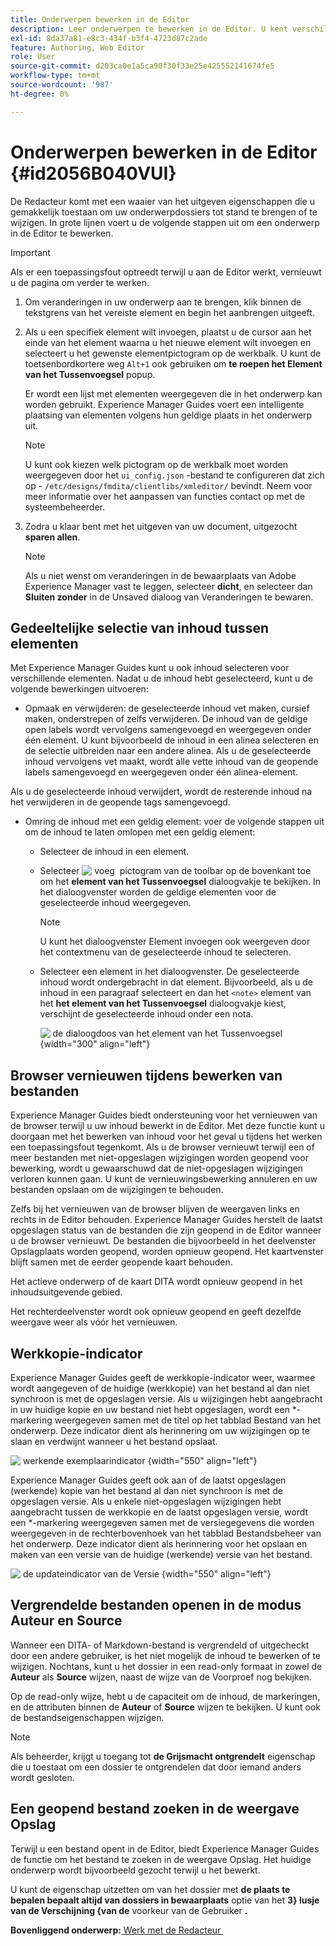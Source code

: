 ```yaml
---
title: Onderwerpen bewerken in de Editor
description: Leer onderwerpen te bewerken in de Editor. U kent verschillende bewerkingsfuncties om uw onderwerpbestanden in AEM Guides te wijzigen.
exl-id: 8da37a81-e8c3-434f-b3f4-4723d87c2ade
feature: Authoring, Web Editor
role: User
source-git-commit: d203ca0e1a5ca90f30f33e25e425552141674fe5
workflow-type: tm+mt
source-wordcount: '987'
ht-degree: 0%

---
```


# Onderwerpen bewerken in de Editor {#id2056B040VUI}

De Redacteur komt met een waaier van het uitgeven eigenschappen die u gemakkelijk toestaan om uw onderwerpdossiers tot stand te brengen of te wijzigen. In grote lijnen voert u de volgende stappen uit om een onderwerp in de Editor te bewerken.

>[!IMPORTANT]
>
> Als er een toepassingsfout optreedt terwijl u aan de Editor werkt, vernieuwt u de pagina om verder te werken.

1. Om veranderingen in uw onderwerp aan te brengen, klik binnen de tekstgrens van het vereiste element en begin het aanbrengen uitgeeft.

1. Als u een specifiek element wilt invoegen, plaatst u de cursor aan het einde van het element waarna u het nieuwe element wilt invoegen en selecteert u het gewenste elementpictogram op de werkbalk. U kunt de toetsenbordkortere weg `Alt+1` ook gebruiken om **te roepen het Element van het Tussenvoegsel** popup.

   Er wordt een lijst met elementen weergegeven die in het onderwerp kan worden gebruikt. Experience Manager Guides voert een intelligente plaatsing van elementen volgens hun geldige plaats in het onderwerp uit.

   >[!NOTE]
   >
   > U kunt ook kiezen welk pictogram op de werkbalk moet worden weergegeven door het `ui_config.json` -bestand te configureren dat zich op - `/etc/designs/fmdita/clientlibs/xmleditor/` bevindt. Neem voor meer informatie over het aanpassen van functies contact op met de systeembeheerder.

1. Zodra u klaar bent met het uitgeven van uw document, uitgezocht **sparen allen**.

   >[!NOTE]
   >
   > Als u niet wenst om veranderingen in de bewaarplaats van Adobe Experience Manager vast te leggen, selecteer **dicht**, en selecteer dan **Sluiten zonder** in de Unsaved dialoog van Veranderingen te bewaren.


## Gedeeltelijke selectie van inhoud tussen elementen

Met Experience Manager Guides kunt u ook inhoud selecteren voor verschillende elementen. Nadat u de inhoud hebt geselecteerd, kunt u de volgende bewerkingen uitvoeren:

- Opmaak en verwijderen: de geselecteerde inhoud vet maken, cursief maken, onderstrepen of zelfs verwijderen. De inhoud van de geldige open labels wordt vervolgens samengevoegd en weergegeven onder één element. U kunt bijvoorbeeld de inhoud in een alinea selecteren en de selectie uitbreiden naar een andere alinea. Als u de geselecteerde inhoud vervolgens vet maakt, wordt alle vette inhoud van de geopende labels samengevoegd en weergegeven onder één alinea-element.

Als u de geselecteerde inhoud verwijdert, wordt de resterende inhoud na het verwijderen in de geopende tags samengevoegd.

- Omring de inhoud met een geldig element: voer de volgende stappen uit om de inhoud te laten omlopen met een geldig element:

   - Selecteer de inhoud in een element.
   - Selecteer ![&#x200B; voeg &#x200B;](images/Add_icon.svg) pictogram van de toolbar op de bovenkant toe om het **element van het Tussenvoegsel** dialoogvakje te bekijken. In het dialoogvenster worden de geldige elementen voor de geselecteerde inhoud weergegeven.

     >[!NOTE]
     >
     > U kunt het dialoogvenster Element invoegen ook weergeven door het contextmenu van de geselecteerde inhoud te selecteren.

   - Selecteer een element in het dialoogvenster. De geselecteerde inhoud wordt ondergebracht in dat element. Bijvoorbeeld, als u de inhoud in een paragraaf selecteert en dan het `<note>` element van het **het element van het Tussenvoegsel** dialoogvakje kiest, verschijnt de geselecteerde inhoud onder een nota.

     ![&#x200B; de dialoogdoos van het element van het Tussenvoegsel &#x200B;](./images/insert-element-editor.png) {width="300" align="left"}

## Browser vernieuwen tijdens bewerken van bestanden

Experience Manager Guides biedt ondersteuning voor het vernieuwen van de browser terwijl u uw inhoud bewerkt in de Editor. Met deze functie kunt u doorgaan met het bewerken van inhoud voor het geval u tijdens het werken een toepassingsfout tegenkomt. Als u de browser vernieuwt terwijl een of meer bestanden met niet-opgeslagen wijzigingen worden geopend voor bewerking, wordt u gewaarschuwd dat de niet-opgeslagen wijzigingen verloren kunnen gaan. U kunt de vernieuwingsbewerking annuleren en uw bestanden opslaan om de wijzigingen te behouden.

Zelfs bij het vernieuwen van de browser blijven de weergaven links en rechts in de Editor behouden. Experience Manager Guides herstelt de laatst opgeslagen status van de bestanden die zijn geopend in de Editor wanneer u de browser vernieuwt. De bestanden die bijvoorbeeld in het deelvenster Opslagplaats worden geopend, worden opnieuw geopend. Het kaartvenster blijft samen met de eerder geopende kaart behouden.

Het actieve onderwerp of de kaart DITA wordt opnieuw geopend in het inhoudsuitgevende gebied.

Het rechterdeelvenster wordt ook opnieuw geopend en geeft dezelfde weergave weer als vóór het vernieuwen.

## Werkkopie-indicator

Experience Manager Guides geeft de werkkopie-indicator weer, waarmee wordt aangegeven of de huidige \(werkkopie\) van het bestand al dan niet synchroon is met de opgeslagen versie. Als u wijzigingen hebt aangebracht in uw huidige kopie en uw bestand niet hebt opgeslagen, wordt een \*-markering weergegeven samen met de titel op het tabblad Bestand van het onderwerp. Deze indicator dient als herinnering om uw wijzigingen op te slaan en verdwijnt wanneer u het bestand opslaat.

![&#x200B; werkende exemplaarindicator &#x200B;](images/working-copy-text-update-indicator.png){width="550" align="left"}

Experience Manager Guides geeft ook aan of de laatst opgeslagen \(werkende\) kopie van het bestand al dan niet synchroon is met de opgeslagen versie. Als u enkele niet-opgeslagen wijzigingen hebt aangebracht tussen de werkkopie en de laatst opgeslagen versie, wordt een \*-markering weergegeven samen met de versiegegevens die worden weergegeven in de rechterbovenhoek van het tabblad Bestandsbeheer van het onderwerp. Deze indicator dient als herinnering voor het opslaan en maken van een versie van de huidige \(werkende\) versie van het bestand.

![&#x200B; de updateindicator van de Versie &#x200B;](images/version-update-indicator.png){width="550" align="left"}


## Vergrendelde bestanden openen in de modus Auteur en Source

Wanneer een DITA- of Markdown-bestand is vergrendeld of uitgecheckt door een andere gebruiker, is het niet mogelijk de inhoud te bewerken of te wijzigen. Nochtans, kunt u het dossier in een read-only formaat in zowel de **Auteur** als **Source** wijzen, naast de **&#x200B;**&#x200B;wijze van de Voorproef nog bekijken.

Op de read-only wijze, hebt u de capaciteit om de inhoud, de markeringen, en de attributen binnen de **Auteur** of **Source** wijzen te bekijken. U kunt ook de bestandseigenschappen wijzigen.

>[!NOTE]
>
> Als beheerder, krijgt u toegang tot **de Grijsmacht ontgrendelt** eigenschap die u toestaat om een dossier te ontgrendelen dat door iemand anders wordt gesloten.

<!-- This is no more available -->
<!--
The toolbar displays the following icons for read-only access:

- Toggle Tags view
- Version History
- Version Label

Experience Manager Guides also displays a **Read only access** indicator near the version number.
 
![view read only file in author mode](images/locked-file-editor.png)

You can access the **Layout** view for read-only DITA maps. This view lets you see the DITA map and its properties but prevents edits.

>[!NOTE]
>
> Your folder-level administrative users must update *ui_config.json* so that you can harmoniously access the read-only files in the  Author, Source, and Layout modes.

 -->

## Een geopend bestand zoeken in de weergave Opslag

Terwijl u een bestand opent in de Editor, biedt Experience Manager Guides de functie om het bestand te zoeken in de weergave Opslag. Het huidige onderwerp wordt bijvoorbeeld gezocht terwijl u het bewerkt.

U kunt de eigenschap uitzetten om van het dossier met **de plaats te bepalen bepaalt altijd van dossiers in bewaarplaats** optie van het **3&rbrace; lusje van de Verschijning &lbrace;van de** voorkeur van de Gebruiker **.**


**Bovenliggend onderwerp:**&#x200B;[&#x200B; Werk met de Redacteur &#x200B;](web-editor.md)
